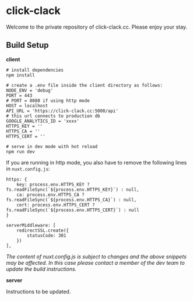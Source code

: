 
# click-clack

Welcome to the private repository of click-clack.cc. Please enjoy your stay.

## Build Setup

**client**
```
# install dependencies
npm install

# create a .env file inside the client directory as follows:
NODE_ENV = 'debug'
PORT = 443
# PORT = 8080 if using http mode
HOST = localhost
API_URL = 'https://click-clack.cc:5000/api' 
# this url connects to production db
GOOGLE_ANALYTICS_ID = 'xxxx'
HTTPS_KEY = ''
HTTPS_CA = ''
HTTPS_CERT = ''

# serve in dev mode with hot reload
npm run dev
```
If you are running in http mode, you also have to remove the following lines in `nuxt.config.js`:
```
https: {
    key: process.env.HTTPS_KEY ? fs.readFileSync(`${process.env.HTTPS_KEY}`) : null,
    ca: process.env.HTTPS_CA ? fs.readFileSync(`${process.env.HTTPS_CA}`) : null,
    cert: process.env.HTTPS_CERT ? fs.readFileSync(`${process.env.HTTPS_CERT}`) : null
}
```
```
serverMiddleware: [
	redirectSSL.create({
		statusCode: 301
	})
],
```
*The content of nuxt.config.js is subject to changes and the above snippets may be affected. In this case please contact a member of the dev team to update the build instructions.*

**server**

Instructions to be updated.